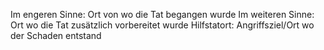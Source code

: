 Im engeren Sinne: Ort von wo die Tat begangen wurde
Im weiteren Sinne: Ort wo die Tat zusätzlich vorbereitet wurde
Hilfstatort: Angriffsziel/Ort wo der Schaden entstand